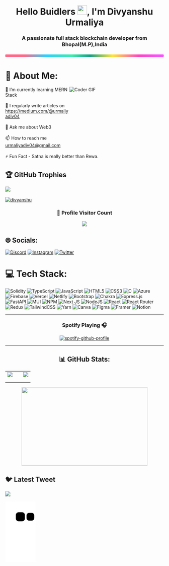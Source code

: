 <h1 align="center">Hello Buidlers <img src = "https://raw.githubusercontent.com/MartinHeinz/MartinHeinz/master/wave.gif" width = 30px height = 30px>, I'm Divyanshu Urmaliya</h1>
<h3 align="center">A passionate full stack blockchain developer from Bhopal(M.P),India</h3>

<img src="https://github.com/ArshErgon/ArshErgon/blob/main/assets/header/lineBar.png" width="100%" height="8px"/>

# 💫 About Me:

<img align="right" alt="Coder GIF" height=200 width=300 src="https://raw.githubusercontent.com/abhisheknaiidu/abhisheknaiidu/master/code.gif"/>

🌱 I’m currently learning MERN Stack<br><br>📝 I regularly write articles on https://medium.com/@urmaliyadiv04<br><br>💬 Ask me about Web3<br><br>📫 How to reach me urmaliyadiv04@gmail.com<br><br>⚡ Fun Fact - Satna is really better than Rewa.


## 🏆 GitHub Trophies
![](https://github-profile-trophy.vercel.app/?username=urmaliyadivyanshu31&theme=radical&no-frame=true&no-bg=false&margin-w=4)

<p align="left"> <a href="https://twitter.com/urmaliyadivyanshu31" target="blank"><img src="https://img.shields.io/twitter/follow/divyanshu?logo=twitter&style=for-the-badge" alt="divyanshu" /></a></p>

<div align=center>
  <h3><b>📍 Profile Visitor Count</b></h3>
</div>
    
<!-- retro visitor counter -->  
<p align="center" >   
  <img src="https://profile-counter.glitch.me/urmaliyadivyanshu31/count.svg" />  
</p>


## 🌐 Socials:
[![Discord](https://img.shields.io/badge/Discord-%237289DA.svg?logo=discord&logoColor=white)](https://discord.gg/Divyanshu#1966) [![Instagram](https://img.shields.io/badge/Instagram-%23E4405F.svg?logo=Instagram&logoColor=white)](https://instagram.com/urmaliyadivyanshu31) [![Twitter](https://img.shields.io/badge/Twitter-%231DA1F2.svg?logo=Twitter&logoColor=white)](https://twitter.com/Divyanshueth) 



# 💻 Tech Stack:
![Solidity](https://img.shields.io/badge/Solidity-%23363636.svg?style=for-the-badge&logo=solidity&logoColor=white) ![TypeScript](https://img.shields.io/badge/typescript-%23007ACC.svg?style=for-the-badge&logo=typescript&logoColor=white) ![JavaScript](https://img.shields.io/badge/javascript-%23323330.svg?style=for-the-badge&logo=javascript&logoColor=%23F7DF1E) ![HTML5](https://img.shields.io/badge/html5-%23E34F26.svg?style=for-the-badge&logo=html5&logoColor=white) ![CSS3](https://img.shields.io/badge/css3-%231572B6.svg?style=for-the-badge&logo=css3&logoColor=white) ![C](https://img.shields.io/badge/c-%2300599C.svg?style=for-the-badge&logo=c&logoColor=white) ![Azure](https://img.shields.io/badge/azure-%230072C6.svg?style=for-the-badge&logo=azure-devops&logoColor=white) ![Firebase](https://img.shields.io/badge/firebase-%23039BE5.svg?style=for-the-badge&logo=firebase) ![Vercel](https://img.shields.io/badge/vercel-%23000000.svg?style=for-the-badge&logo=vercel&logoColor=white) ![Netlify](https://img.shields.io/badge/netlify-%23000000.svg?style=for-the-badge&logo=netlify&logoColor=#00C7B7) ![Bootstrap](https://img.shields.io/badge/bootstrap-%23563D7C.svg?style=for-the-badge&logo=bootstrap&logoColor=white) ![Chakra](https://img.shields.io/badge/chakra-%234ED1C5.svg?style=for-the-badge&logo=chakraui&logoColor=white) ![Express.js](https://img.shields.io/badge/express.js-%23404d59.svg?style=for-the-badge&logo=express&logoColor=%2361DAFB) ![FastAPI](https://img.shields.io/badge/FastAPI-005571?style=for-the-badge&logo=fastapi) ![MUI](https://img.shields.io/badge/MUI-%230081CB.svg?style=for-the-badge&logo=material-ui&logoColor=white) ![NPM](https://img.shields.io/badge/NPM-%23000000.svg?style=for-the-badge&logo=npm&logoColor=white) ![Next JS](https://img.shields.io/badge/Next-black?style=for-the-badge&logo=next.js&logoColor=white) ![NodeJS](https://img.shields.io/badge/node.js-6DA55F?style=for-the-badge&logo=node.js&logoColor=white) ![React](https://img.shields.io/badge/react-%2320232a.svg?style=for-the-badge&logo=react&logoColor=%2361DAFB) ![React Router](https://img.shields.io/badge/React_Router-CA4245?style=for-the-badge&logo=react-router&logoColor=white) ![Redux](https://img.shields.io/badge/redux-%23593d88.svg?style=for-the-badge&logo=redux&logoColor=white) ![TailwindCSS](https://img.shields.io/badge/tailwindcss-%2338B2AC.svg?style=for-the-badge&logo=tailwind-css&logoColor=white) ![Yarn](https://img.shields.io/badge/yarn-%232C8EBB.svg?style=for-the-badge&logo=yarn&logoColor=white) ![Canva](https://img.shields.io/badge/Canva-%2300C4CC.svg?style=for-the-badge&logo=Canva&logoColor=white) 	![Figma](https://img.shields.io/badge/figma-%23F24E1E.svg?style=for-the-badge&logo=figma&logoColor=white) ![Framer](https://img.shields.io/badge/Framer-black?style=for-the-badge&logo=framer&logoColor=blue) ![Notion](https://img.shields.io/badge/Notion-%23000000.svg?style=for-the-badge&logo=notion&logoColor=white)
<div align="center">

---


### Spotify Playing 🎧

  [![spotify-github-profile](https://spotify-github-profile.vercel.app/api/view?uid=j5986og5c36kkctaxxlbn0pma&cover_image=true&theme=novatorem&show_offline=false&background_color=121212&interchange=true&bar_color=53b14f&bar_color_cover=false)](https://spotify-github-profile.vercel.app/api/view?uid=j5986og5c36kkctaxxlbn0pma&redirect=true)
  
 ---
  
  
  <h2>📊 GitHub Stats:</h2>
  <table style="border-collapse: collapse; border: none;">
    <tr style="border: none;">
      <td style="border: none;">
        <img src="https://github-readme-stats.vercel.app/api?username=urmaliyadivyanshu31&theme=radical&hide_border=true&include_all_commits=true&count_private=true" style="width: 100%; max-width: 400px; margin-right: 10px; margin-bottom: 10px;" />
      </td>
      <td style="border: none;">
        <img src="https://github-readme-streak-stats.herokuapp.com/?user=urmaliyadivyanshu31&theme=radical&hide_border=true" style="width: 100%; max-width: 400px; margin-left: 10px; margin-bottom: 10px;" />
      </td>
    </tr>
  </table>
  <img align="center" src="https://github-readme-stats.vercel.app/api/top-langs/?username=urmaliyadivyanshu31&theme=radical&hide_border=true&include_all_commits=true&count_private=true&layout=compact" height="250" width="400" />
</div>



## 🐦 Latest Tweet
[![](https://gtce.itsvg.in/api?username=Divyanshueth)](https://github.com/VishwaGauravIn/github-twitter-card-embed)


<!-- Proudly created with GPRM ( https://gprm.itsvg.in ) -->


![snake gif](https://github.com/urmaliyadivyanshu31/urmaliyadivyanshu31/blob/output/github-contribution-grid-snake.svg)
